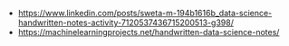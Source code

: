 - https://www.linkedin.com/posts/sweta-m-194b1616b_data-science-handwritten-notes-activity-7120537436715200513-g398/
- https://machinelearningprojects.net/handwritten-data-science-notes/
